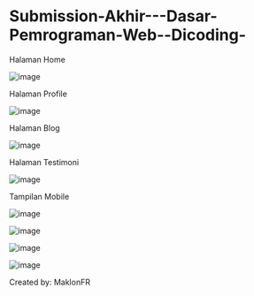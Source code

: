 # Submission-Akhir---Dasar-Pemrograman-Web--Dicoding-


Halaman Home

![image](https://user-images.githubusercontent.com/88584119/179561605-70d74c8c-8154-45ce-a27e-d81c522f0e33.png)


Halaman Profile

![image](https://user-images.githubusercontent.com/88584119/179561716-f3d0174b-53e2-48af-b9b0-80a63d76130a.png)


Halaman Blog

![image](https://user-images.githubusercontent.com/88584119/179561947-a72a3676-b824-4fa6-a086-062697283541.png)


Halaman Testimoni

![image](https://user-images.githubusercontent.com/88584119/179562072-fe4f6d15-c039-4c02-9438-962e9952556d.png)


Tampilan Mobile

![image](https://user-images.githubusercontent.com/88584119/179562333-f62290b2-e352-43c8-93b5-7afdb0428492.png)


![image](https://user-images.githubusercontent.com/88584119/179562461-05efe81e-4aee-46bc-9966-48ca97c18549.png)


![image](https://user-images.githubusercontent.com/88584119/179562532-b45f6dad-94e6-40b8-9c1f-dfdfa422dc60.png)


![image](https://user-images.githubusercontent.com/88584119/179562608-6130e794-87b4-4ee2-926a-6d08c02a956a.png)



Created by: MaklonFR




